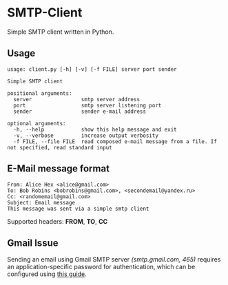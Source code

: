 # SMTP-Client
Simple SMTP client written in Python.

## Usage

```
usage: client.py [-h] [-v] [-f FILE] server port sender

Simple SMTP client

positional arguments:
  server                smtp server address
  port                  smtp server listening port
  sender                sender e-mail address

optional arguments:
  -h, --help            show this help message and exit
  -v, --verbose         increase output verbosity
  -f FILE, --file FILE  read composed e-mail message from a file. If not specified, read standard input
```

## E-Mail message format

```
From: Alice Hex <alice@gmail.com>
To: Bob Robins <bobrobins@gmail.com>, <secondemail@yandex.ru>
Cc: <randomemail@gmail.com>
Subject: Email message
This message was sent via a simple smtp client
```

Supported headers: **FROM**, **TO**, **CC**

## Gmail Issue 
Sending an email using Gmail SMTP server *(smtp.gmail.com, 465)* requires an application-specific password for authentication, which can be configured using [this guide]( https://devanswers.co/outlook-and-gmail-problem-application-specific-password-required/).
